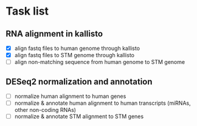 # Task list
## RNA alignment in kallisto
- [X] align fastq files to human genome through kallisto
- [X] align fastq files to STM genome through kallisto
- [ ] align non-matching sequence from human genome to STM genome
## DESeq2 normalization and annotation
- [ ] normalize human alignment to human genes 
- [ ] normalize & annotate human alignment to human transcripts (miRNAs, other non-coding RNAs)
- [ ] normalize & annotate STM alignment to STM genes
